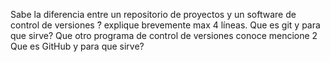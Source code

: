 Sabe la diferencia entre un repositorio de proyectos y un software de control de versiones ̈? explique brevemente max 4 líneas. 
Que es git y para que sirve? 
Que otro programa de control de versiones conoce mencione 2 
Que es GitHub y para que sirve?
